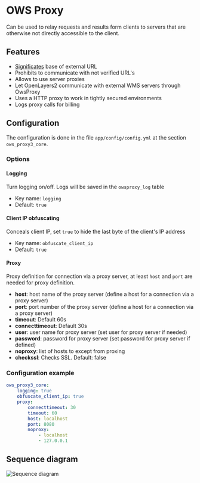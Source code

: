 # OWS Proxy

 Can be used to relay requests and results form clients to servers that are otherwise not directly accessible to the client.
 
## Features

* [Significates](CONTRIBUTING.md#signing-urls) base of external URL
* Prohibits to communicate with not verified URL's
* Allows to use server proxies
* Let OpenLayers2 communicate with external WMS servers through OwsProxy
* Uses a HTTP proxy to work in tightly secured environments
* Logs proxy calls for billing

## Configuration

The configuration is done in the file `app/config/config.yml` at the section `ows_proxy3_core`.

### Options

#### Logging 

Turn logging  on/off. 
Logs will be saved in the `owsproxy_log` table

* Key name: `logging`
* Default: `true`

#### Client IP obfuscating

Conceals client IP, set `true` to hide the last byte of the client's IP address

* Key name: `obfuscate_client_ip`
* Default: `true`

#### Proxy

Proxy definition for connection via a proxy server, at least `host` and `port` are needed for proxy definition.

* **host**:                   host name of the proxy server (define a host for a connection via a proxy server)
* **port**:                   port number of the proxy server (define a host for a connection via a proxy server)
* **timeout**:           Default 60s 
* **connecttimeout**:      Default 30s
* **user**:                   user name for proxy server (set user for proxy server if needed)
* **password**:               password for proxy server (set password for proxy server if defined)
* **noproxy**:                list of hosts to except from proxing
* **checkssl**: Checks SSL. Default: false

### Configuration example

```yaml
ows_proxy3_core:
    logging: true               
    obfuscate_client_ip: true 
    proxy:                
        connecttimeout: 30    
        timeout: 60           
        host: localhost            
        port: 8080                 
        noproxy:               
            - localhost           
            - 127.0.0.1           
```


##  Sequence diagram

![Sequence diagram](http://plantuml.com/plantuml/proxy?src=https://raw.githubusercontent.com/mapbender/owsproxy3/release/3.0.5/src/OwsProxy3/CoreBundle/Documentation/communication.puml)
